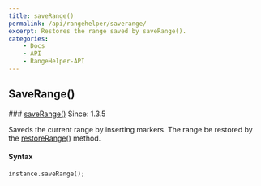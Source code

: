 ```yaml
---
title: saveRange()
permalink: /api/rangehelper/saverange/
excerpt: Restores the range saved by saveRange().
categories:
    - Docs
    - API
    - RangeHelper-API
---
```

## SaveRange()

<article class="api method" markdown="1">
### <a id="saveRange" href="#saveRange">saveRange()</a> <span class="since">Since: 1.3.5</span>

Saveds the current range by inserting markers. The range be restored by the [restoreRange()](/api/rangehelper/restorerange/) method.


#### Syntax

	instance.saveRange();
</article>